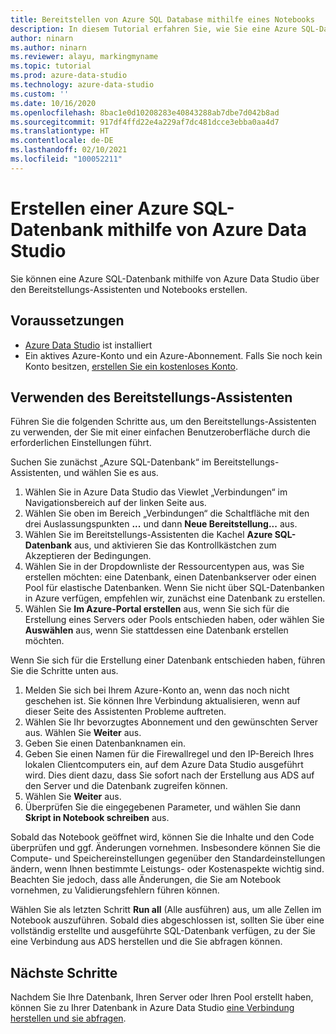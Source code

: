 ```yaml
---
title: Bereitstellen von Azure SQL Database mithilfe eines Notebooks
description: In diesem Tutorial erfahren Sie, wie Sie eine Azure SQL-Datenbank erstellen können.
author: ninarn
ms.author: ninarn
ms.reviewer: alayu, markingmyname
ms.topic: tutorial
ms.prod: azure-data-studio
ms.technology: azure-data-studio
ms.custom: ''
ms.date: 10/16/2020
ms.openlocfilehash: 8bac1e0d10208283e40843288ab7dbe7d042b8ad
ms.sourcegitcommit: 917df4ffd22e4a229af7dc481dcce3ebba0aa4d7
ms.translationtype: HT
ms.contentlocale: de-DE
ms.lasthandoff: 02/10/2021
ms.locfileid: "100052211"
---
```

# <a name="create-an-azure-sql-database-using-azure-data-studio"></a>Erstellen einer Azure SQL-Datenbank mithilfe von Azure Data Studio

Sie können eine Azure SQL-Datenbank mithilfe von Azure Data Studio über den Bereitstellungs-Assistenten und Notebooks erstellen.

## <a name="pre-requisites"></a>Voraussetzungen

 - [Azure Data Studio](download-azure-data-studio.md) ist installiert
 - Ein aktives Azure-Konto und ein Azure-Abonnement. Falls Sie noch kein Konto besitzen, [erstellen Sie ein kostenloses Konto](https://azure.microsoft.com/free/).

## <a name="use-the-deployment-wizard"></a>Verwenden des Bereitstellungs-Assistenten

Führen Sie die folgenden Schritte aus, um den Bereitstellungs-Assistenten zu verwenden, der Sie mit einer einfachen Benutzeroberfläche durch die erforderlichen Einstellungen führt.

Suchen Sie zunächst „Azure SQL-Datenbank“ im Bereitstellungs-Assistenten, und wählen Sie es aus.

 1. Wählen Sie in Azure Data Studio das Viewlet „Verbindungen“ im Navigationsbereich auf der linken Seite aus.
 2. Wählen Sie oben im Bereich „Verbindungen“ die Schaltfläche mit den drei Auslassungspunkten **...** und dann **Neue Bereitstellung...** aus.
 3. Wählen Sie im Bereitstellungs-Assistenten die Kachel **Azure SQL-Datenbank** aus, und aktivieren Sie das Kontrollkästchen zum Akzeptieren der Bedingungen.
 4. Wählen Sie in der Dropdownliste der Ressourcentypen aus, was Sie erstellen möchten: eine Datenbank, einen Datenbankserver oder einen Pool für elastische Datenbanken. Wenn Sie nicht über SQL-Datenbanken in Azure verfügen, empfehlen wir, zunächst eine Datenbank zu erstellen.
 5. Wählen Sie **Im Azure-Portal erstellen** aus, wenn Sie sich für die Erstellung eines Servers oder Pools entschieden haben, oder wählen Sie **Auswählen** aus, wenn Sie stattdessen eine Datenbank erstellen möchten.

Wenn Sie sich für die Erstellung einer Datenbank entschieden haben, führen Sie die Schritte unten aus.

 1. Melden Sie sich bei Ihrem Azure-Konto an, wenn das noch nicht geschehen ist. Sie können Ihre Verbindung aktualisieren, wenn auf dieser Seite des Assistenten Probleme auftreten.
 2. Wählen Sie Ihr bevorzugtes Abonnement und den gewünschten Server aus. Wählen Sie **Weiter** aus.
 3. Geben Sie einen Datenbanknamen ein.
 4. Geben Sie einen Namen für die Firewallregel und den IP-Bereich Ihres lokalen Clientcomputers ein, auf dem Azure Data Studio ausgeführt wird. Dies dient dazu, dass Sie sofort nach der Erstellung aus ADS auf den Server und die Datenbank zugreifen können.
 5. Wählen Sie **Weiter** aus.
 6. Überprüfen Sie die eingegebenen Parameter, und wählen Sie dann **Skript in Notebook schreiben** aus.

Sobald das Notebook geöffnet wird, können Sie die Inhalte und den Code überprüfen und ggf. Änderungen vornehmen. Insbesondere können Sie die Compute- und Speichereinstellungen gegenüber den Standardeinstellungen ändern, wenn Ihnen bestimmte Leistungs- oder Kostenaspekte wichtig sind. Beachten Sie jedoch, dass alle Änderungen, die Sie am Notebook vornehmen, zu Validierungsfehlern führen können.

Wählen Sie als letzten Schritt **Run all** (Alle ausführen) aus, um alle Zellen im Notebook auszuführen. Sobald dies abgeschlossen ist, sollten Sie über eine vollständig erstellte und ausgeführte SQL-Datenbank verfügen, zu der Sie eine Verbindung aus ADS herstellen und die Sie abfragen können.

## <a name="next-steps"></a>Nächste Schritte

Nachdem Sie Ihre Datenbank, Ihren Server oder Ihren Pool erstellt haben, können Sie zu Ihrer Datenbank in Azure Data Studio [eine Verbindung herstellen und sie abfragen](quickstart-sql-database.md).
